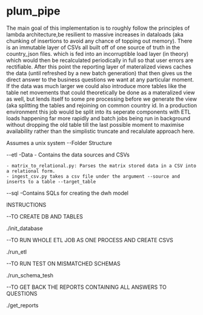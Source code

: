 # plum_pipe

The main goal of this implementation is to roughly follow the principles of lambda architecture,be resilient to massive increases in dataloads (aka chunking
of insertions to avoid any chance of topping out memory). There is an immutable layer of CSVs all built off of one source of truth in the country_json files. 
which is fed into an incorruptible load layer (in theory) which would then be recalculated periodically in full so that user errors are rectifiable. 
After this point the reporting layer of materalized views caches the data (until refreshed by a new batch generation) that then gives us the 
direct answer to the business questions we want at any particular moment. If the data was much larger we could also introduce more tables like 
the table net movements that could theoretically be done as a materalized view as well, but lends itself to some pre processing before we generate the 
view (aka splitting the tables and rejoining on common country id. In a production environment this job would be split into its seperate components 
with ETL loads happening far more rapidly and batch jobs being run in background without dropping the old table till the last possible moment to maximise 
availability rather than the simplistic truncate and recalulate approach here.


Assumes a unix system
--Folder Structure


--etl
    -Data
    - Contains the data sources and CSVs

    - matrix_to_relational.py: Parses the matrix stored data in a CSV into a relational form.
    - ingest_csv.py takes a csv file under the argument --source and inserts to a table --target_table
    
--sql
    -Contains SQLs for creating the dwh model


INSTRUCTIONS

--TO CREATE DB AND TABLES

./init_database

--TO RUN WHOLE ETL JOB AS ONE PROCESS AND CREATE CSVS

./run_etl

--TO RUN TEST ON MISMATCHED SCHEMAS

./run_schema_tesh

--TO GET BACK THE REPORTS CONTAINING ALL ANSWERS TO QUESTIONS

./get_reports
